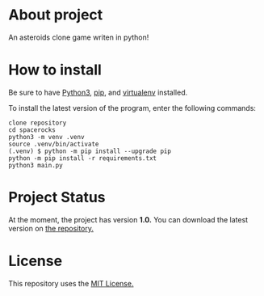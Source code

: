 # About project
An asteroids clone game writen in python!

# How to install

Be sure to have [Python3](https://www.python.org/downloads/), [pip](https://pip.pypa.io/en/stable/installation/), and [virtualenv](https://virtualenv.pypa.io/en/latest/installation.html) installed. 

To install the latest version of the program, enter the following commands:
```
clone repository
cd spacerocks
python3 -m venv .venv
source .venv/bin/activate
(.venv) $ python -m pip install --upgrade pip
python -m pip install -r requirements.txt
python3 main.py
```

# Project Status
At the moment, the project has version __1.0.__ You can download the latest version on [the repository.](https://github.com/frenesoto/spacerocks)

# License
This repository uses the [MIT License.](https://github.com/frenesoto/RockPaperScissors/blob/main/LICENSE)

